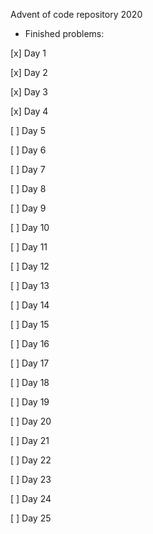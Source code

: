 Advent of code repository 2020

* Finished problems:

[x] Day 1

[x] Day 2

[x] Day 3

[x] Day 4

[ ] Day 5

[ ] Day 6

[ ] Day 7

[ ] Day 8

[ ] Day 9

[ ] Day 10

[ ] Day 11

[ ] Day 12

[ ] Day 13

[ ] Day 14

[ ] Day 15

[ ] Day 16

[ ] Day 17

[ ] Day 18

[ ] Day 19

[ ] Day 20

[ ] Day 21

[ ] Day 22

[ ] Day 23

[ ] Day 24

[ ] Day 25

